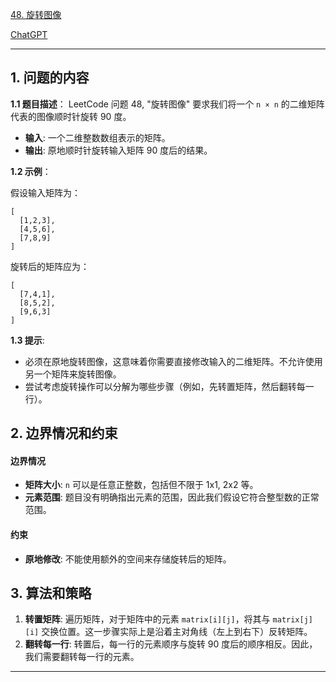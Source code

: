 [48. 旋转图像](https://leetcode.cn/problems/rotate-image)

[ChatGPT](https://chat.openai.com/share/4db131e7-5c2d-4db7-87e5-34ef75d7e5d)

---

## 1. 问题的内容
**1.1 题目描述**：
LeetCode 问题 48, "旋转图像" 要求我们将一个 `n × n` 的二维矩阵代表的图像顺时针旋转 90 度。

- **输入**: 一个二维整数数组表示的矩阵。
- **输出**: 原地顺时针旋转输入矩阵 90 度后的结果。

**1.2 示例**：

假设输入矩阵为：

```
[
  [1,2,3],
  [4,5,6],
  [7,8,9]
]
```

旋转后的矩阵应为：

```
[
  [7,4,1],
  [8,5,2],
  [9,6,3]
]
```
**1.3 提示**:
- 必须在原地旋转图像，这意味着你需要直接修改输入的二维矩阵。不允许使用另一个矩阵来旋转图像。
- 尝试考虑旋转操作可以分解为哪些步骤（例如，先转置矩阵，然后翻转每一行）。

## 2. 边界情况和约束

#### 边界情况

- **矩阵大小**: `n` 可以是任意正整数，包括但不限于 1x1, 2x2 等。
- **元素范围**: 题目没有明确指出元素的范围，因此我们假设它符合整型数的正常范围。

#### 约束

- **原地修改**: 不能使用额外的空间来存储旋转后的矩阵。

## 3. 算法和策略
1. **转置矩阵**: 遍历矩阵，对于矩阵中的元素 `matrix[i][j]`，将其与 `matrix[j][i]` 交换位置。这一步骤实际上是沿着主对角线（左上到右下）反转矩阵。
2. **翻转每一行**: 转置后，每一行的元素顺序与旋转 90 度后的顺序相反。因此，我们需要翻转每一行的元素。

---

